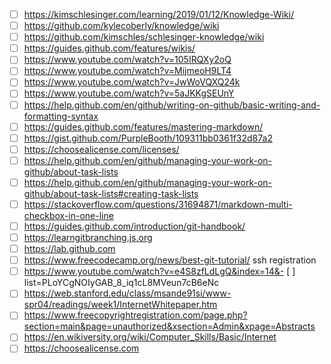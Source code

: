 - [ ] https://kimschlesinger.com/learning/2019/01/12/Knowledge-Wiki/
- [ ] https://github.com/kylecoberly/knowledge/wiki
- [ ] https://github.com/kimschles/schlesinger-knowledge/wiki
- [ ] https://guides.github.com/features/wikis/
- [ ] https://www.youtube.com/watch?v=105IRQXy2oQ
- [ ] https://www.youtube.com/watch?v=MijmeoH9LT4
- [ ] https://www.youtube.com/watch?v=JwWoVQXQ24k
- [ ] https://www.youtube.com/watch?v=5aJKKgSEUnY
- [ ] https://help.github.com/en/github/writing-on-github/basic-writing-and-formatting-syntax
- [ ] https://guides.github.com/features/mastering-markdown/
- [ ] https://gist.github.com/PurpleBooth/109311bb0361f32d87a2
- [ ] https://choosealicense.com/licenses/
- [ ] https://help.github.com/en/github/managing-your-work-on-github/about-task-lists
- [ ] https://help.github.com/en/github/managing-your-work-on-github/about-task-lists#creating-task-lists
- [ ] https://stackoverflow.com/questions/31694871/markdown-multi-checkbox-in-one-line
- [ ] https://guides.github.com/introduction/git-handbook/
- [ ] https://learngitbranching.js.org
- [ ] https://lab.github.com
- [ ] https://www.freecodecamp.org/news/best-git-tutorial/ ssh registration
- [ ] https://www.youtube.com/watch?v=e4S8zfLdLgQ&index=14&- [ ] list=PLoYCgNOIyGAB_8_iq1cL8MVeun7cB6eNc
- [ ] https://web.stanford.edu/class/msande91si/www-spr04/readings/week1/InternetWhitepaper.htm
- [ ] https://www.freecopyrightregistration.com/page.php?section=main&page=unauthorized&xsection=Admin&xpage=Abstracts
- [ ] https://en.wikiversity.org/wiki/Computer_Skills/Basic/Internet
- [ ] https://choosealicense.com